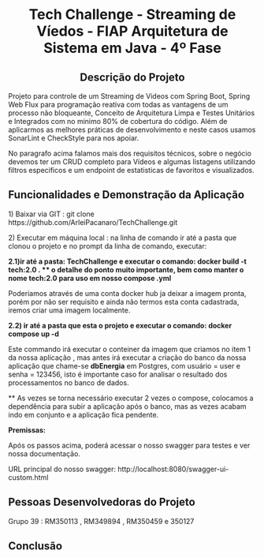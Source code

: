 <html>
   <head></head>
   <body >
<h1 align="center"> <strong> Tech Challenge -  Streaming de Víedos - FIAP Arquitetura de Sistema em Java - 4º Fase</strong> </h1>
<p></p>
<p></p>

<h2  align="center"><strong>Descrição do Projeto </strong></h2>
<p></p>

<p>Projeto para controle de um Streaming de Videos com Spring Boot, Spring Web Flux para programação reativa com todas as vantagens de um processo não bloqueante, Conceito de Arquitetura Limpa e Testes Unitários e Integrados com no minimo 80% de cobertura do código. Além de aplicarmos as melhores práticas de desenvolvimento e neste casos usamos SonarLint e CheckStyle para nos apoiar.</p>
<p></p>
<p>No paragrafo acima falamos mais dos requisitos técnicos, sobre o negócio devemos ter um CRUD completo para Vídeos e algumas listagens utilizando filtros especificos e um endpoint de estatisticas de favoritos e visualizados.</p>
<h2><strong>Funcionalidades e Demonstração da Aplicação</strong></h2>
<p></p>
<p> 1) Baixar via GIT : git clone https://github.com/ArleiPacanaro/TechChallenge.git</p> 
<p></p>
<p> 2) Executar em máquina local : na linha de comando ir até a pasta que clonou o projeto e no prompt da linha de comando, executar: 
<p><b> 2.1)ir até a pasta: TechChallenge e  executar o comando: docker build -t tech:2.0 . ** o detalhe do ponto muito importante, bem como manter o nome tech:2.0 para uso em nosso compose .yml</b> </p> 
<p> Poderiamos através de uma conta docker hub ja deixar a imagem pronta, porém por não ser requisito e ainda não termos esta conta cadastrada, iremos criar uma imagem localmente.</p>
<p><b> 2.2)  ir até a pasta que esta o projeto e executar o comando: docker compose up -d </b> </p> 
<p>Este commando irá executar o conteiner da imagem que criamos no item 1 da nossa aplicação , mas antes irá executar a criação do banco da nossa aplicação que chame-se <b>dbEnergia</b>  em Postgres, com usuário = user e senha = 123456, isto é importante caso for analisar o resultado dos processamentos no banco de dados.</p>
<p> ** As vezes se torna necessário executar 2 vezes o compose, colocamos a dependência para subir a  aplicação após o banco, mas as vezes acabam indo em conjunto e a aplicação fica pendente.</p>
<p><b>Premissas: </b></p> 
<p></p>
<p>Após os passos acima, poderá acessar o nosso swagger para testes e ver nossa documentação.</p>
<p>URL principal do nosso swagger: http://localhost:8080/swagger-ui-custom.html</p>

<h2><strong>Pessoas Desenvolvedoras do Projeto</strong></h2>
<p> Grupo 39 : RM350113 , RM349894 , RM350459 e 350127</p>
<p></p>

<h2><strong>Conclusão</strong></h2>
 </body>
</html>
